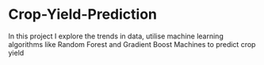# Crop-Yield-Prediction
In this project I explore the trends in data, utilise machine learning algorithms like Random Forest and Gradient Boost Machines to predict crop yield
